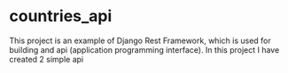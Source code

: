 # countries_api
This project is an example of Django Rest Framework, which is used for building and api (application programming interface). In this project I have created 2 simple api
